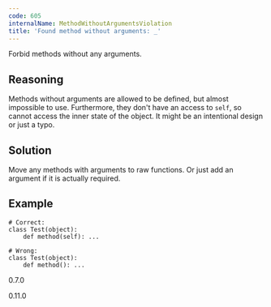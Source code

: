 ```yaml
---
code: 605
internalName: MethodWithoutArgumentsViolation
title: 'Found method without arguments: _'
---
```


Forbid methods without any arguments.

## Reasoning
Methods without arguments are allowed to be defined, but almost
impossible to use. Furthermore, they don't have an access to `self`,
so cannot access the inner state of the object. It might be an
intentional design or just a typo.

## Solution
Move any methods with arguments to raw functions. Or just add an
argument if it is actually required.

## Example

    # Correct:
    class Test(object):
        def method(self): ...
    
    # Wrong:
    class Test(object):
        def method(): ...

<div class="versionadded">

0.7.0

</div>

<div class="versionchanged">

0.11.0

</div>